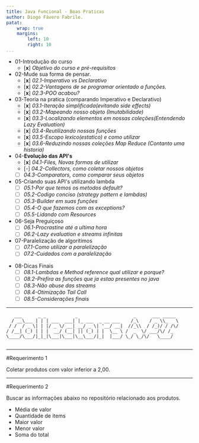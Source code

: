 ```yaml
---
title: Java Funcional - Boas Praticas
author: Diogo Fávero Fabrile.
patat:
    wrap: true
    margins:
        left: 10
        right: 10
...
```


* 01-Introdução do curso
    + [**x**] _Objetivo do curso e pré-requisitos_
* 02-Mude sua forma de pensar.
    + [**x**] _02.1-Imperativo vs Declarativo_
    + [**x**] _02.2-Vantagens de se programar orientado a funções._
    + [**x**] _02.3-POO acabou?_
* 03-Teoria na pratica (comparando Imperativo e Declarativo)
    + [**x**] _03.1-Iteração simplificada(evitando side effects)_
    + [**x**] _03.2-Mapeando nosso objeto (Imutabilidade)_
    + [**x**] _03.3-Localizando elementos em nossas coleções(Entendendo Lazy Evaluation)_
    + [**x**] _03.4-Reutilizando nossas funções_
    + [**x**] _03.5-Escopo lexico(estatico) e como utilizar_
    + [**x**] _03.6-Reduzindo nossas coleções Map Reduce (Contanto uma historia)_
* 04-**Evolução das API's**
    + [**x**] _04.1-Files, Novas formas de utilizar_
    + [_-_] _04.2-Collectors, como coletar nossos objetos_
    + [ ] _04.3-Comparators, como comparar seus objetos_
* 05-Criando suas API's utilizando lambda
    + [ ] _05.1-Por que temos os metodos default?_
    + [ ] _05.2-Codigo conciso (strategy pattern e lambdas)_
    + [ ] _05.3-Builder em suas funções_
    + [ ] _05.4-O que fazemos com as exceptions?_
    + [ ] _05.5-Lidando com Resources_
* 06-Seja Preguiçoso
    + [ ] _06.1-Procrastine até a ultima hora_
    + [ ]   _06.2-Lazy evaluation e streams infinitas_    
* 07-Paralelização de algoritimos
    + [ ] _07.1-Como utilizar a paralelização_
    + [ ] _07.2-Cuidados com a paralelização_
+ 08-Dicas Finais
    + [ ] _08.1-Lambdas e Method reference qual utilizar e porque?_
    + [ ] _08.2-Prefira as funções que ja estao presentes no java_
    + [ ] _08.3-Não abuse das streams_
    + [ ] _08.4-Otimização Tail Call_
    + [ ] _08.5-Considerações finais_

---

~~~~~
   ___      _ _           _                     _      ___ _____ 
  / __\___ | | | ___  ___| |_ ___  _ __ ___    /_\    / _ \\_   \
 / /  / _ \| | |/ _ \/ __| __/ _ \| '__/ __|  //_\\  / /_)/ / /\/
/ /__| (_) | | |  __/ (__| || (_) | |  \__ \ /  _  \/ ___/\/ /_  
\____/\___/|_|_|\___|\___|\__\___/|_|  |___/ \_/ \_/\/   \____/  
                                                                 
~~~~~

---

#Requerimento 1

Coletar produtos com valor inferior a 2,00.

---

#Requerimento 2

Buscar as informações abaixo no repositório relacionado aos produtos.

* Média de valor
* Quantidade de items
* Maior valor
* Menor valor
* Soma do total

